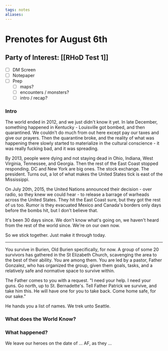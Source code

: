 ```yaml
---
tags: notes
aliases:
---
```


# Prenotes for August 6th
## Party of Interest: [[RHoD Test 1]]
- [ ] DM Screen
- [ ] Notepaper
- [ ] Prep
	- [ ] maps?
	- [ ] encounters / monsters?
	- [ ] intro / recap?

### Intro

The world ended in 2012, and we just didn't know it yet. In late December, something happened in Kentucky - Louisville got bombed, and then quarantined. We couldn't do much from out here except pay our taxes and give our prayers. Then the quarantine broke, and the reality of what was happening there slowly started to materialize in the cultural conscience - it was really fucking bad, and it was spreading. 

By 2013, people were dying and not staying dead in Ohio, Indiana, West Virginia, Tennessee, and Georgia. Then the rest of the East Coast stopped responding. DC and New York are big ones. The stock exchange. The president. Turns out, a lot of what makes the United States tick is east of the Mississippi.

On July 20th, 2015, the United Nations announced their decision - over radio, so they knew we could hear - to release a barrage of warheads across the United States. They hit the East Coast sure, but they got the rest of us too. Rumor is they evacuated Mexico and Canada's borders only days before the bombs hit, but I don't believe that.

It's been 30 days since. We don't know what's going on, we haven't heard from the rest of the world since. We're on our own now.

So we stick together. Just make it through today.

---

You survive in Burien, Old Burien specifically, for now. A group of some 20 survivors has gathered in the St Elizabeth Church, scavenging the area to the best of their ability. You are among them. You are led by a pastor, Father Gonzalez, who has organized the group, given them goals, tasks, and a relatively safe and normative space to survive within. 

The Father comes to you with a request. "I need your help. I need your guns. Go north, up to St. Bernadette's. Tell Father Patrick we survive, and take him this. He will have one for you to take back. Come home safe, for our sake."

He hands you a list of names. We trek unto Seattle.

### What does the World Know?


### What happened?


We leave our heroes on the date of ... AF, as they ...